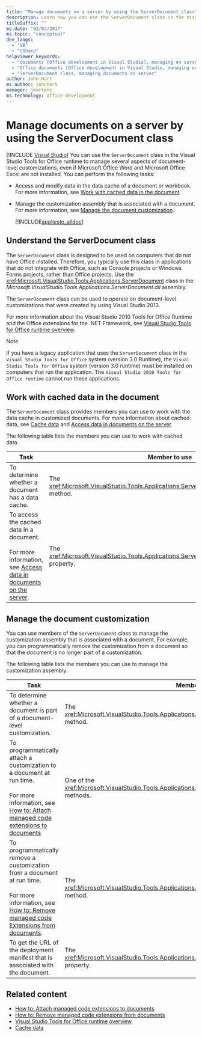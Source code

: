 ```yaml
---
title: "Manage documents on a server by using the ServerDocument class"
description: Learn how you can use the ServerDocument class in the Visual Studio Tools for Office runtime to manage several aspects of document-level customizations.
titleSuffix: ""
ms.date: "02/02/2017"
ms.topic: "conceptual"
dev_langs:
  - "VB"
  - "CSharp"
helpviewer_keywords:
  - "documents [Office development in Visual Studio], managing on server"
  - "Office documents [Office development in Visual Studio, managing on server"
  - "ServerDocument class, managing documents on server"
author: John-Hart
ms.author: johnhart
manager: jmartens
ms.technology: office-development
---
```

# Manage documents on a server by using the ServerDocument class

 [!INCLUDE [Visual Studio](~/includes/applies-to-version/vs-windows-only.md)]
  You can use the `ServerDocument` class in the  Visual Studio Tools for Office runtime  to manage several aspects of document-level customizations, even if Microsoft Office Word and Microsoft Office Excel are not installed. You can perform the following tasks:

- Access and modify data in the data cache of a document or workbook. For more information, see [Work with cached data in the document](#CachedData).

- Manage the customization assembly that is associated with a document. For more information, see [Manage the document customization](#CustomizationInfo).

  [!INCLUDE[appliesto_alldoc](../vsto/includes/appliesto-alldoc-md.md)]

## Understand the ServerDocument class
 The `ServerDocument` class is designed to be used on computers that do not have Office installed. Therefore, you typically use this class in applications that do not integrate with Office, such as Console projects or Windows Forms projects, rather than Office projects. Use the <xref:Microsoft.VisualStudio.Tools.Applications.ServerDocument> class in the *Microsoft.VisualStudio.Tools.Applications.ServerDocument.dll* assembly.

 The `ServerDocument` class can be used to operate on document-level customizations that were created by using Visual Studio 2013.

 For more information about the Visual Studio 2010 Tools for Office Runtime and the Office extensions for the .NET Framework, see [Visual Studio Tools for Office runtime overview](../vsto/visual-studio-tools-for-office-runtime-overview.md).

> [!NOTE]
> If you have a legacy application that uses the `ServerDocument` class in the `Visual Studio Tools for Office` system (version 3.0 Runtime), the `Visual Studio Tools for Office` system (version 3.0 runtime) must be installed on computers that run the application. The `Visual Studio 2010 Tools for Office runtime` cannot run these applications.

## <a name="CachedData"></a> Work with cached data in the document
 The `ServerDocument` class provides members you can use to work with the data cache in customized documents. For more information about cached data, see [Cache data](../vsto/caching-data.md) and [Access data in documents on the server](../vsto/accessing-data-in-documents-on-the-server.md).

 The following table lists the members you can use to work with cached data.

|Task|Member to use|
|----------|-------------------|
|To determine whether a document has a data cache.|The <xref:Microsoft.VisualStudio.Tools.Applications.ServerDocument.IsCacheEnabled%2A> method.|
|To access the cached data in a document.<br /><br /> For more information, see [Access data in documents on the server](../vsto/accessing-data-in-documents-on-the-server.md).|The <xref:Microsoft.VisualStudio.Tools.Applications.ServerDocument.CachedData%2A> property.|

## <a name="CustomizationInfo"></a> Manage the document customization
 You can use members of the `ServerDocument` class to manage the customization assembly that is associated with a document. For example, you can programmatically remove the customization from a document so that the document is no longer part of a customization.

 The following table lists the members you can use to manage the customization assembly.

|Task|Member to use|
|----------|-------------------|
|To determine whether a document is part of a document-level customization.|The <xref:Microsoft.VisualStudio.Tools.Applications.ServerDocument.GetCustomizationVersion%2A> method.|
|To programmatically attach a customization to a document at run time.<br /><br /> For more information, see [How to: Attach managed code extensions to documents](../vsto/how-to-attach-managed-code-extensions-to-documents.md)|One of the <xref:Microsoft.VisualStudio.Tools.Applications.ServerDocument.AddCustomization%2A> methods.|
|To programmatically remove a customization from a document at run time.<br /><br /> For more information, see [How to: Remove managed code Extensions from documents](../vsto/how-to-remove-managed-code-extensions-from-documents.md).|The <xref:Microsoft.VisualStudio.Tools.Applications.ServerDocument.RemoveCustomization%2A> method.|
|To get the URL of the deployment manifest that is associated with the document.|The <xref:Microsoft.VisualStudio.Tools.Applications.ServerDocument.DeploymentManifestUrl%2A> property.|

## Related content
- [How to: Attach managed code extensions to documents](../vsto/how-to-attach-managed-code-extensions-to-documents.md)
- [How to: Remove managed code extensions from documents](../vsto/how-to-remove-managed-code-extensions-from-documents.md)
- [Visual Studio Tools for Office runtime overview](../vsto/visual-studio-tools-for-office-runtime-overview.md)
- [Cache data](../vsto/caching-data.md)
